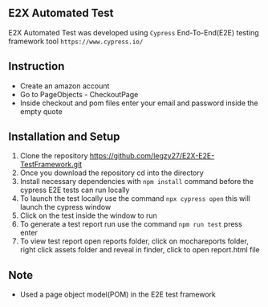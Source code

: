 ## E2X Automated Test

E2X Automated Test was developed using `Cypress` End-To-End(E2E) testing framework tool
`https://www.cypress.io/`


## Instruction
* Create an amazon account
* Go to PageObjects - CheckoutPage
* Inside checkout and pom files enter your email and password inside the empty quote




## Installation and Setup

1. Clone the repository https://github.com/legzy27/E2X-E2E-TestFramework.git
2. Once you download the repository cd into the directory 
3. Install necessary dependencies with `npm install` command before the cypress E2E tests can run locally
4. To launch the test locally use the command `npx cypress open` this will launch the cypress  window 
5. Click on the test inside the window to run
6. To generate a test report run use the command `npm run test` press enter
6. To view test report open reports folder, click on mochareports folder, right click assets folder and reveal in finder, click to open report.html file

## Note
* Used a page object model(POM) in the E2E test framework

